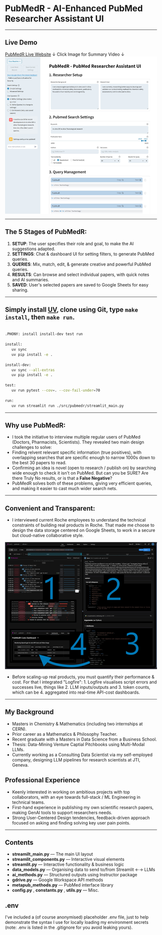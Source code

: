 # **PubMedR - AI-Enhanced PubMed Researcher Assistant UI**


---

## **Live Demo**

[PubMedR Live Website](https://pubmedr.replit.app) ↓ Click Image for Summary Video ↓
[![PubMedR Video](https://github.com/inn-0/pubmedr/blob/main/assets/PubMedR.jpg)](https://www.youtube.com/watch?v=SeimhEm61hQ)


---


## **The 5 Stages of PubMedR**:
   1. **SETUP**: The user specifies their role and goal, to make the AI suggestions adapted.
   2. **SETTINGS**: Chat & dashboard UI for setting filters, to generate PubMed queries.
   3. **QUERIES**: Mix, match, edit, & generate creative and powerful PubMed queries.
   4. **RESULTS**: Can browse and select individual papers, with quick notes and AI summaries.
   5. **SAVED**: User's selected papers are saved to Google Sheets for easy sharing.

---


## Simply install [UV](https://docs.astral.sh/uv/), clone using Git, type `make install`, then `make run`.


```bash

.PHONY: install install-dev test run

install:
   uv sync
   uv pip install -e .

install-dev:
   uv sync --all-extras
   uv pip install -e .

test:
   uv run pytest --cov=. --cov-fail-under=70

run:
   uv run streamlit run ./src/pubmedr/streamlit_main.py

```

---

## **Why use PubMedR**:
   - I took the initiative to interview multiple regular users of PubMed (Doctors, Pharmacists, Scientists). They revealed two main design challenges to solve:
   - Finding relvent relevant specific information (true positives), with overlapping searches that are specific enough to narrow 1000s down to the best 30 papers to read.
   - Confirming an idea is novel (open to research / publish on) by searching wide enough to check it isn't on PubMed. But can you be SURE? Are there Truly No results, or is that a __False Negative__?
   - PubMedR solves both of these problems, giving very efficient queries, and making it easier to cast much wider search nets.

---

## **Convenient and Transparent**:
   - I interviewed current Roche employees to understand the technical constraints of building real products in Roche. That made me choose to design the data storage centered on Google Sheets, to work in a secure but cloud-native collaborative style.
 
![logfire picture](https://github.com/inn-0/pubmedr/blob/main/assets/Logfire.jpg)

   - Before scaling-up real products, you must quantify their performance & cost. For that I integrated "Logfire": 1. Logfire visualises script errors and successes live, things like 2. LLM inputs/outputs and 3. token counts, which can be 4. aggregated into real-time API-cost dashboards.

---

## **My Background**
- Masters in Chemistry & Mathematics (including two internships at CERN).
- Prior career as a Mathematics & Philosophy Teacher.
- Recent graduate with a Masters in Data Science from a Business School.
- Thesis: Data-Mining Venture Captial Pitchbooks using Multi-Modal LLMs.
- Currently working as a Consulting Data Scientist via my self-employed company, designing LLM pipelines for research scientists at JTI, Geneva.

## **Professional Experience**
- Keenly interested in working on ambitious projects with top collaborators, with an eye towards full-stack / ML Engineering in technical teams.
- First-hand experience in publishing my own scientific research papers, making GenAI tools to support researchers needs.
- Strong User-Centered Design tendencies, feedback-driven approach focused on asking and finding solving key user pain points.

---


## Contents

- __streamilt_main.py__  —  The main UI layout
- __streamlit_components.py__  — Interactive visual elements
- __streamlit.py__ — Interactive functionality & business logic
- __data_models.py__ — Organising data to send to/from Streamlit ←→ LLMs
- __ai_methods.py__ — Structured outputs using Instructor package
- __gdrive.py__ — Google Workspace API methods
- __metapub_methods.py__ — PubMed interface library
- __config.py__ , __constants.py__ , __utils.py__ — Misc.

## .env

I've included a (of course anonymised) placeholder .env file, just to help demonstrate the syntax I use for locally loading my environment secrets (note: .env is listed in the .gitignore for you avoid leaking yours).
